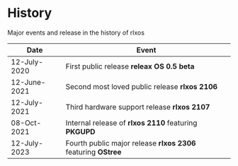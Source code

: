 # History

Major events and release in the history of rlxos

| Date         | Event                                                           |
| ------------ | --------------------------------------------------------------- |
| 12-July-2020 | First public release **releax OS 0.5 beta**                     |
| 12-June-2021 | Second most loved public release **rlxos 2106**                 |
| 12-July-2021 | Third hardware support release **rlxos 2107**                   |
| 08-Oct-2021  | Internal release of **rlxos 2110** featuring **PKGUPD**         |
| 12-July-2023 | Fourth public major release **rlxos 2306** featuring **OStree** |
